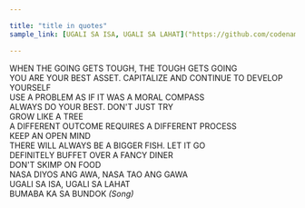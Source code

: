 ```yaml
---

title: "title in quotes"
sample_link: [UGALI SA ISA, UGALI SA LAHAT]("https://github.com/codename-rainier/website")

---  
```


WHEN THE GOING GETS TOUGH, THE TOUGH GETS GOING  
YOU ARE YOUR BEST ASSET. CAPITALIZE AND CONTINUE TO DEVELOP YOURSELF  
USE A PROBLEM AS IF IT WAS A MORAL COMPASS  
ALWAYS DO YOUR BEST. DON'T JUST TRY  
GROW LIKE A TREE  
A DIFFERENT OUTCOME REQUIRES A DIFFERENT PROCESS  
KEEP AN OPEN MIND  
THERE WILL ALWAYS BE A BIGGER FISH. LET IT GO  
DEFINITELY BUFFET OVER A FANCY DINER  
DON'T SKIMP ON FOOD  
NASA DIYOS ANG AWA, NASA TAO ANG GAWA  
UGALI SA ISA, UGALI SA LAHAT  
BUMABA KA SA BUNDOK *(Song)*  
  
  



